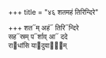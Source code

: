 +++
title = "४६ शतमहं तिरिन्दिरे"

+++
शत᳓म् अहं᳓ तिरि᳓न्दिरे  
सह᳓स्रम् प᳓र्शाव् आ᳓ ददे  
रा᳓धांसि या᳓दुवाना᳐म्